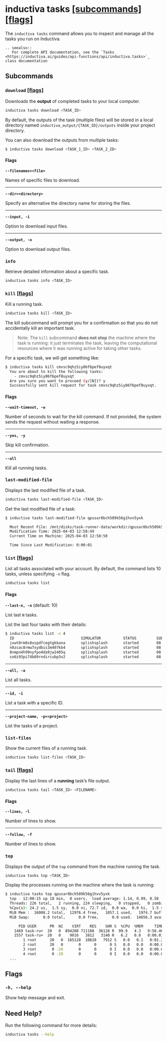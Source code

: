 # inductiva **tasks** [\[subcommands\]](#subcommands) [\[flags\]](#flags)
The `inductiva tasks` command allows you to inspect and manage all the tasks
you run on Inductiva.

````{eval-rst}
.. seealso::
   For complete API documentation, see the `Tasks <https://inductiva.ai/guides/api-functions/api/inductiva.tasks>`_ class documentation
````

## Subcommands

### `download` [\[flags\]](#flags-for-download)
Downloads the **output** of completed tasks to your local computer. 

```sh
inductiva tasks download <TASK_ID>
```
By default, the outputs of  the task (multiple files) will be
stored in a local directory named `inductiva_output/{TASK_ID}/outputs` inside
your project directory.

You can also download the outputs from multiple tasks:
```bash
$ inductiva tasks download <TASK_1_ID> <TASK_2_ID>
```

<h4 id="flags-for-download">Flags</h4>

**`--filenames=<file>`**

Names of specific files to download.

---

**`--dir=<directory>`**

Specify an alternative the directory name for storing the files.

---

**`--input, -i`**

Option to download input files.

---

**`--output, -o`**

Option to download output files.

### `info`
Retrieve detailed information about a specific task.

```sh
inductiva tasks info <TASK_ID>
```

### `kill` [\[flags\]](#flags-for-kill)
Kill a running task. 
```sh
inductiva tasks kill <TASK_ID>
```
The kill subcommand will prompt you for a confirmation so that you do not
accidentally kill an important task.

> Note: The `kill` subcommand **does not stop** the machine where the task is running: it just terminates the task, leaving the computational resources where it was running active for taking other tasks.

For a specific task, we will get something like:
```sh
$ inductiva tasks kill cmvsc9qhz5iy86f6pef8uyxqt
  You are about to kill the following tasks:
    - cmvsc9qhz5iy86f6pef8uyxqt 
  Are you sure you want to proceed (y/[N])? y
  Successfully sent kill request for task cmvsc9qhz5iy86f6pef8uyxqt.
```

<h4 id="flags-for-kill">Flags</h4>

**`--wait-timeout, -w`**

Number of seconds to wait for the kill command. If not provided, the system sends the request without waiting a response.

---

**`--yes, -y`**

Skip kill confirmation.

---

**`--all`**

Kill all running tasks.

### `last-modified-file`

Displays the last modified file of a task.

```sh
inductiva tasks last-modified-file <TASK_ID>
```

Get the last modified file of a task:

```sh
$ inductiva tasks last-modified-file qpusar8bch509k56g1hvv5yxk

  Most Recent File: /mnt/disks/task-runner-data/workdir/qpusar8bch509k56g1hvv5yxk/output/artifacts/stdout.txt
  Modification Time: 2025-04-03 12:58:49
  Current Time on Machine: 2025-04-03 12:58:50

  Time Since Last Modification: 0:00:01
```

### `list` [\[flags\]](#flags-for-list)
List all tasks associated with your account. By default, the command lists 10 tasks, unless specifying `-n` flag.

```sh
inductiva tasks list
```

<h4 id="flags-for-list">Flags</h4>

**`--last-n, -n`** (default: 10)

List last `N` tasks.

List the last four tasks with their details:

```sh
$ inductiva tasks list -n 4
  ID                              SIMULATOR          STATUS         SUBMITTED              STARTED                COMPUTATION TIME         RESOURCE TYPE
  jxwt0rm8s8xspdfcegtgkkana       splishsplash       started        08 Feb, 13:25:49       08 Feb, 13:26:04       *0:00:05                 c2-standard-4
  n0zcac8rmw7xydbis3m407kb4       splishsplash       started        08 Feb, 13:25:48       08 Feb, 13:26:03       *0:00:07                 c2-standard-4
  8nmpn4h99nyfpo4da9jw2405q       splishsplash       started        08 Feb, 13:25:47       08 Feb, 13:26:02       *0:00:09                 c2-standard-4
  so6i93pi74b89rndircubp3v2       splishsplash       started        08 Feb, 13:25:47       08 Feb, 13:26:02       *0:00:10                 c2-standard-4
```

---

**`--all, -a`**

List all tasks.

---

**`--id, -i`**

List a task with a specific ID.

---

**`--project-name, -p=<project>`**

List the tasks of a project.

### `list-files`
Show the current files of a running task.

```sh
inductiva tasks list-files <TASK_ID>
```

### `tail` [\[flags\]](#flags-for-tail)
Display the last lines of a **running** task’s file output.

```sh
inductiva tasks tail <TASK_ID> <FILENAME>
```

<h4 id="flags-for-tail">Flags</h4>

**`--lines, -l`**

Number of lines to show.

---

**`--follow, -f`**

Number of lines to show.

### `top`

Displays the output of the `top` command from the machine running the task.

```sh
inductiva tasks top <TASK_ID>
```

Display the processes running on the machine where the task is running:

```sh
$ inductiva tasks top qpusar8bch509k56g1hvv5yxk
  top - 12:00:15 up 18 min,  0 users,  load average: 1.14, 0.99, 0.58
  Threads: 226 total,   2 running, 224 sleeping,   0 stopped,   0 zombie
  %Cpu(s): 24.2 us,  1.5 sy,  0.0 ni, 72.7 id,  0.0 wa,  0.0 hi,  1.5 si,  0.0 st
  MiB Mem :  16008.2 total,  12976.4 free,   1057.1 used,   1974.7 buff/cache
  MiB Swap:      0.0 total,      0.0 free,      0.0 used.  14656.3 avail Mem 

      PID USER      PR  NI    VIRT    RES    SHR S  %CPU  %MEM     TIME+ COMMAND
    1469 task-ru+  20   0  894208 711108  36128 R  99.9   4.3   9:56.46 d_hydro+
    1557 task-ru+  20   0    9016   3812   3140 R   6.2   0.0   0:00.01 top
        1 root      20   0  165128  10828   7912 S   0.0   0.1   0:01.22 systemd
        2 root      20   0       0      0      0 S   0.0   0.0   0:00.00 kthreadd
        3 root       0 -20       0      0      0 I   0.0   0.0   0:00.00 rcu_gp
        4 root       0 -20       0      0      0 I   0.0   0.0   0:00.00 rcu_par+
  ...
```

## Flags
### `-h, --help`

Show help message and exit.

## Need Help?
Run the following command for more details:

```sh
inductiva tasks --help
```